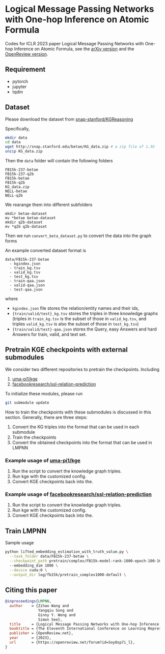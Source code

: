 # Logical Message Passing Networks with One-hop Inference on Atomic Formula

Codes for ICLR 2023 paper Logical Message Passing Networks with One-hop Inference on Atomic Formula, see the [arXiv version](https://arxiv.org/abs/2301.08859) and the [OpenReview version](https://openreview.net/forum?id=SoyOsp7i_l).

## Requirement
- pytorch
- jupyter
- tqdm

## Dataset

Please download the dataset from [snap-stanford/KGReasoning](https://github.com/snap-stanford/KGReasoning)

Specifically,
```bash
mkdir data
cd data
wget http://snap.stanford.edu/betae/KG_data.zip # a zip file of 1.3G
unzip KG_data.zip
```

Then the `data` folder will contain the following folders
```
FB15k-237-betae
FB15k-237-q2b
FB15k-betae
FB15k-q2b
KG_data.zip
NELL-betae
NELL-q2b
```
We rearange them into different subfolders
```
mkdir betae-dataset
mv *betae betae-dataset
mkdir q2b-dataset
mv *q2b q2b-dataset
```

Then we run `convert_beta_dataset.py` to convert the data into the graph forms

An example converted dataset format is
```
data/FB15k-237-betae
  - kgindex.json
  - train_kg.tsv
  - valid_kg.tsv
  - test_kg.tsv
  - train-qaa.json
  - valid-qaa.json
  - test-qaa.json
```
where
- `kgindex.json` file stores the relation/entity names and their ids,
- `{train/valid/test}_kg.tsv` stores the triples in three knowledge graphs (triples in `train_kg.tsv` is the subset of those in `valid_kg.tsv`, and triples `valid_kg.tsv` is also the subset of those in `test_kg.tsv`)
- `{train/valid/test}-qaa.json` stores the Query, easy Answers and hard Answers for train, valid, and test set.

## Pretrain KGE checkpoints with external submodules

We consider two different repositories to pretrain the checkpoints.
Including
1. [uma-pi1/kge](https://github.com/HKUST-KnowComp/LMPNN)
2. [facebookresearch/ssl-relation-prediction](https://github.com/facebookresearch/ssl-relation-prediction)

To initialize these modules, please run
```bash
git submodule update
```

How to train the checkpoints with these submodules is discussed in this section.
Generally, there are three steps:
1. Convert the KG triples into the format that can be used in each submodule
2. Train the checkpoints
3. Convert the obtained checkpoints into the format that can be used in LMPNN

### Example usage of [uma-pi1/kge](https://github.com/HKUST-KnowComp/LMPNN)

1. Run the script to convert the knowledge graph triples.
2. Run kge with the customized config.
3. Convert KGE checkpoints back into the.

### Example usage of [facebookresearch/ssl-relation-prediction](https://github.com/facebookresearch/ssl-relation-prediction)

1. Run the script to convert the knowledge graph triples.
2. Run kge with the customized config.
3. Convert KGE checkpoints back into the.

## Train LMPNN

Sample usage

```bash
python lifted_embedding_estimation_with_truth_value.py \
  --task_folder data/FB15k-237-betae \
  --checkpoint_path pretrain/complex/FB15k-model-rank-1000-epoch-100-1602520745.pt
  --embedding_dim 1000 \
  --device cuda:0 \
  --output_dir log/fb15k/pretrain_complex1000-default \
```

## Citing this paper

```bibtex
@inproceedings{LMPNN,
  author    = {Zihao Wang and
               Yangqiu Song and
               Ginny Y. Wong and
               Simon See},
  title     = {Logical Message Passing Networks with One-hop Inference on Atomic Formulas},
  booktitle = {The Eleventh International Conference on Learning Representations, {ICLR} 2023, Kigali Rwanda, May 1-5, 2023},
  publisher = {OpenReview.net},
  year      = {2023},
  url       = {https://openreview.net/forum?id=SoyOsp7i_l},
}
```
